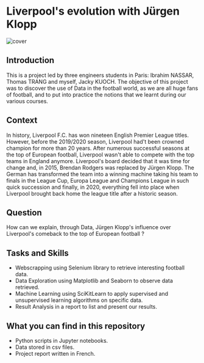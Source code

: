 # Liverpool's evolution with Jürgen Klopp

![cover](https://d3j2s6hdd6a7rg.cloudfront.net/v2/uploads/media/default/0001/96/thumb_95070_default_news_size_5.jpeg)


## Introduction
This is a project led by three engineers students in Paris: Ibrahim NASSAR, Thomas TRANG and myself, Jacky KUOCH. The objective of this project was to discover the use of Data in 
the football world, as we are all huge fans of football, and to put into practice the notions that we learnt during our various courses.

## Context 
In history, Liverpool F.C. has won nineteen English Premier League titles. However, before the 2019/2020 season, Liverpool had't been crowned champion for more than 20 years. 
After numerous successful seasons at the top of European football, Liverpool wasn't able to compete with the top teams in England anymore. Liverpool's board decided that it was
time for change and, in 2015, Brendan Rodgers was replaced by Jürgen Klopp. The German has transformed the team into a winning machine taking his team to finals in the League Cup,
Europa League and Champions League in such quick succession and finally, in 2020, everything fell into place when Liverpool brought back home the league title after a historic season.

## Question

How can we explain, through Data, Jürgen Klopp's influence over Liverpool's comeback to the top of European football ?

## Tasks and Skills

- Webscrapping using Selenium library to retrieve interesting football data.
- Data Exploration using Matplotlib and Seaborn to observe data retrieved.
- Machine Learning using SciKitLearn to apply supervised and unsupervised learning algorithms on specific data.
- Result Analysis in a report to list and present our results. 

## What you can find in this repository

- Python scripts in Jupyter notebooks. 
- Data stored in csv files.
- Project report written in French. 
